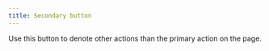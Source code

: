 ```yaml
---
title: Secondary button
---
```


Use this button to denote other actions than the primary action on the page.
